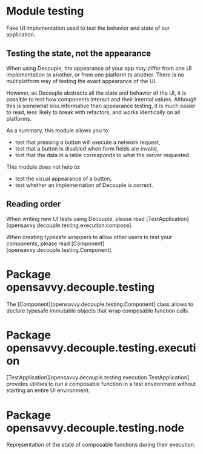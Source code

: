 # Module testing

Fake UI implementation used to test the behavior and state of our application.

## Testing the state, not the appearance

When using Decouple, the appearance of your app may differ from one UI implementation to another, or from one platform to another.
There is no multiplatform way of testing the exact appearance of the UI.

However, as Decouple abstracts all the state and behavior of the UI, it is possible to test how components interact and their internal values.
Although this is somewhat less informative than appearance testing, it is much easier to read, less likely to break with refactors, and works identically on all platforms.

As a summary, this module allows you to:
- test that pressing a button will execute a network request,
- test that a button is disabled when form fields are invalid,
- test that the data in a table corresponds to what the server requested.

This module does not help to:
- test the visual appearance of a button,
- test whether an implementation of Decouple is correct.

## Reading order

When writing new UI tests using Decouple, please read [TestApplication][opensavvy.decouple.testing.execution.compose].

When creating typesafe wrappers to allow other users to test your components, please read [Component][opensavvy.decouple.testing.Component].

# Package opensavvy.decouple.testing

The [Component][opensavvy.decouple.testing.Component] class allows to declare typesafe immutable objects that wrap composable function calls.

# Package opensavvy.decouple.testing.execution

[TestApplication][opensavvy.decouple.testing.execution.TestApplication] provides utilities to run a composable function in a test environment without starting an entire UI environment.

# Package opensavvy.decouple.testing.node

Representation of the state of composable functions during their execution.
